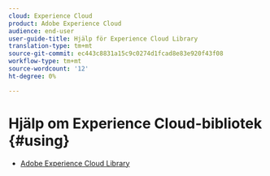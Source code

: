 ```yaml
---
cloud: Experience Cloud
product: Adobe Experience Cloud
audience: end-user
user-guide-title: Hjälp för Experience Cloud Library
translation-type: tm+mt
source-git-commit: ec443c8831a15c9c0274d1fcad8e83e920f43f08
workflow-type: tm+mt
source-wordcount: '12'
ht-degree: 0%

---
```



# Hjälp om Experience Cloud-bibliotek {#using}

+ [Adobe Experience Cloud Library](c-library-about/overview.md)
